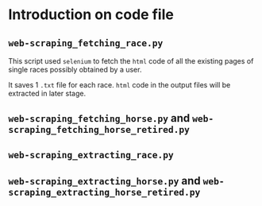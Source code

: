 # Introduction on code file

## `web-scraping_fetching_race.py`

This script used `selenium` to fetch the `html` code of all the existing pages of single races possibly obtained by a user.

It saves 1 `.txt` file for each race. `html` code in the output files will be extracted in later stage.

## `web-scraping_fetching_horse.py` and `web-scraping_fetching_horse_retired.py`

## `web-scraping_extracting_race.py`

## `web-scraping_extracting_horse.py` and `web-scraping_extracting_horse_retired.py`
